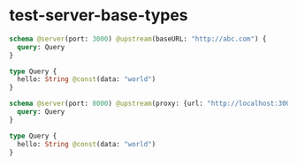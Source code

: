 # test-server-base-types


```graphql @server
schema @server(port: 3000) @upstream(baseURL: "http://abc.com") {
  query: Query
}

type Query {
  hello: String @const(data: "world")
}
```


```graphql @server
schema @server(port: 8000) @upstream(proxy: {url: "http://localhost:3000"}) {
  query: Query
}

type Query {
  hello: String @const(data: "world")
}
```
